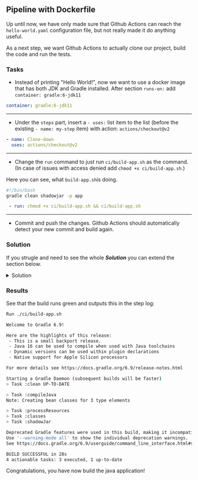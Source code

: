 ## Pipeline with Dockerfile

Up until now, we have only made sure that Github Actions can reach the `hello-world.yaml` configuration file, but not really made it do anything useful.

As a next step, we want Github Actions to actually clone our project, build the code and run the tests.

### Tasks

- Instead of printing "Hello World!", now we want to use a docker image that has both JDK and Gradle installed. After section `runs-on:` add `container: gradle:6-jdk11`

```YAML
container: gradle:6-jdk11
```

___

- Under the `steps` part, insert a `- uses:` list item to the list (before the existing `- name: my-step` item) with action: `actions/checkout@v2`

```YAML
- name: Clone-down
  uses: actions/checkout@v2   
```

___

- Change the `run` command to just run `ci/build-app.sh` as the command. (In case of issues with access denied add `chmod +x ci/build-app.sh`.)

Here you can see, what `build-app.sh`is doing. 
```bash 
#!/bin/bash
gradle clean shadowjar -p app
```

```YAML
 - run: chmod +x ci/build-app.sh && ci/build-app.sh
```
___

- Commit and push the changes. Github Actions should automatically detect your new commit and build again. 

### Solution

If you strugle and need to see the whole ***Solution*** you can extend the section below. 
<details>
    <summary> Solution </summary>

```YAML
on: push
jobs:
  Build:
    runs-on: ubuntu-latest
    container: gradle:6-jdk11
    steps:
      - name: Clone-down
        uses: actions/checkout@v2       
      - run: chmod +x ci/build-app.sh && ci/build-app.sh
 ```
</details>

### Results 
See that the build runs green and outputs this in the step log:

```bash
Run ./ci/build-app.sh

Welcome to Gradle 6.9!

Here are the highlights of this release:
 - This is a small backport release.
 - Java 16 can be used to compile when used with Java toolchains
 - Dynamic versions can be used within plugin declarations
 - Native support for Apple Silicon processors

For more details see https://docs.gradle.org/6.9/release-notes.html

Starting a Gradle Daemon (subsequent builds will be faster)
> Task :clean UP-TO-DATE

> Task :compileJava
Note: Creating bean classes for 3 type elements

> Task :processResources
> Task :classes
> Task :shadowJar

Deprecated Gradle features were used in this build, making it incompatible with Gradle 7.0.
Use '--warning-mode all' to show the individual deprecation warnings.
See https://docs.gradle.org/6.9/userguide/command_line_interface.html#sec:command_line_warnings

BUILD SUCCESSFUL in 28s
4 actionable tasks: 3 executed, 1 up-to-date
```

Congratulations, you have now build the java application!
